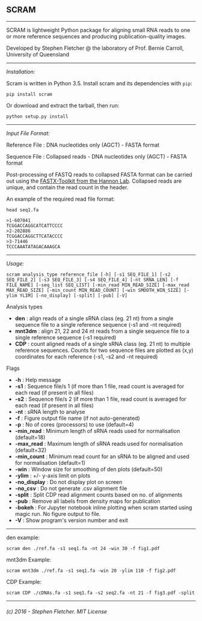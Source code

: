 SCRAM
---
___

SCRAM is lightweight Python package for aligning small RNA reads to one or more reference sequences and producing publication-quality images.

Developed by Stephen Fletcher @ the laboratory of Prof. Bernie Carroll, University of Queensland

___
*Installation:*

Scram is written in Python 3.5.  Install scram and its dependencies with `pip`:

`pip install scram`

Or download and extract the tarball, then run:

`python setup.py install` 

___
*Input File Format:*

Reference File : DNA nucleotides only (AGCT) - FASTA format

Sequence File : Collapsed reads - DNA nucleotides only (AGCT) - FASTA format

Post-processing of FASTQ reads to collapsed FASTA format can be carried out using the [FASTX-Toolkit from the Hannon Lab](http://hannonlab.cshl.edu/fastx_toolkit/). Collapsed reads are unique, and contain the read count in the header.

An example of the required read file format:
    
`head seq1.fa`
    
    >1-607041
    TCGGACCAGGCATCATTCCCC
    >2-202886
    TCGGACCAGGCTTCATACCCC
    >3-71446
    TCCCAAATATAGACAAAGCA
___

*Usage:*

`scram analysis_type reference_file [-h] [-s1 SEQ_FILE_1] [-s2 SEQ_FILE_2] [-s3 SEQ_FILE_3] [-s4 SEQ_FILE_4] [-nt SRNA_LEN] [-f FILE_NAME] [-seq_list SEQ_LIST] [-min_read MIN_READ_SIZE] [-max_read MAX_READ_SIZE] [-min_count MIN_READ_COUNT] [-win SMOOTH_WIN_SIZE] [-ylim YLIM] [-no_display] [-split] [-pub] [-V]`

Analysis types

* **den** : align reads of a single sRNA class (eg. 21 nt) from a single sequence file to a single reference sequence (-s1 and -nt required)
* **mnt3dm** : align 21, 22 and 24 nt reads from a single sequence file to a single reference sequence (-s1 required)
* **CDP** : count aligned reads of a single sRNA class (eg. 21 nt) to multiple reference sequences. Counts for two sequence files are plotted as (x,y) coordinates for each reference (-s1, -s2 and -nt required)

Flags

* **-h** : Help message
* **-s1** : Sequence file/s 1 (if more than 1 file, read count is averaged for each read (if present in all files)
* **-s2** : Sequence file/s 2 (if more than 1 file, read count is averaged for each read (if present in all files)
* **-nt** : sRNA length to analyse
* **-f** : Figure output file name (if not auto-generated)
* **-p** : No of cores (processors) to use (default=4)
* **-min_read** : Minimum length of sRNA reads used for normalisation (default=18)
* **-max_read** : Maximum length of sRNA reads used for normalisation (default=32)
* **-min_count** : Minimum read count for an sRNA to be aligned and used for normalisation (default=1)
* **-win** : Window size for smoothing of den plots (default=50)
* **-ylim** : +/- y-axis limit on plots
* **-no_display** : Do not display plot on screen
* **-no_csv** : Do not generate .csv alignment file
* **-split** : Split CDP read alignment counts based on no. of alignments
* **-pub** : Remove all labels from density maps for publication
* **-bokeh** : For Jupyter notebook inline plotting when scram started using magic run. No figure output to file.
* **-V** : Show program's version number and exit

___

den example:

`scram den ./ref.fa -s1 seq1.fa -nt 24 -win 30 -f fig1.pdf`

mnt3dm Example:

`scram mnt3dm ./ref.fa -s1 seq1.fa -win 20 -ylim 110 -f fig2.pdf`

CDP Example:

`scram CDP ./cDNAs.fa -s1 seq1.fa -s2 seq2.fa -nt 21 -f fig3.pdf -split`

___

###### (c) 2016 - Stephen Fletcher. MIT License